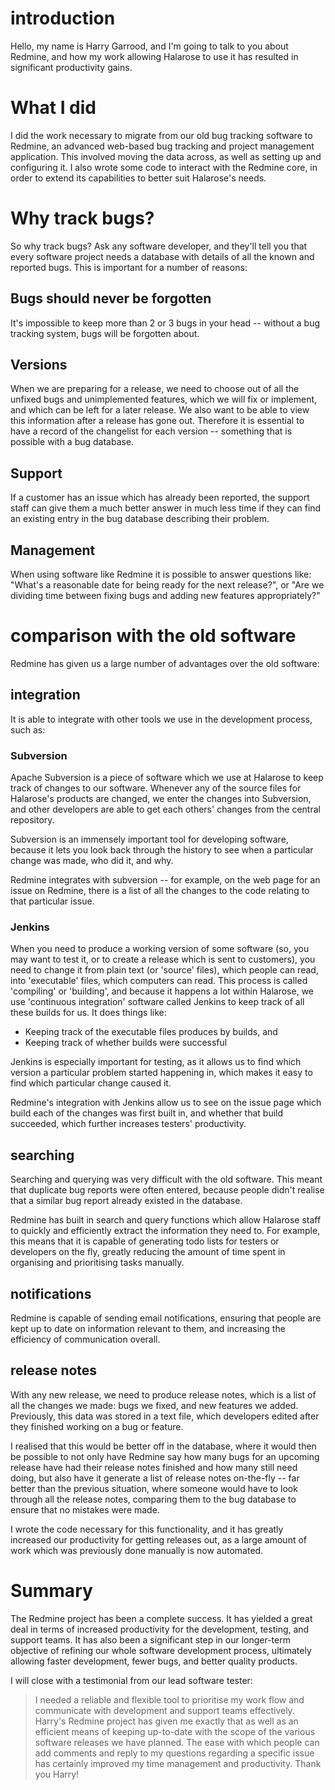 # introduction

Hello, my name is Harry Garrood, and I'm going to talk to you about
Redmine, and how my work allowing Halarose to use it has resulted in
significant productivity gains.

# What I did

I did the work necessary to migrate from our old bug tracking software
to Redmine, an advanced web-based bug tracking and project management
application. This involved moving the data across, as well as setting
up and configuring it. I also wrote some code to interact with the
Redmine core, in order to extend its capabilities to better suit
Halarose's needs.

# Why track bugs?

So why track bugs? Ask any software developer, and they'll tell you that
every software project needs a database with details of all the known
and reported bugs. This is important for a number of reasons:

## Bugs should never be forgotten

It's impossible to keep more than 2 or 3 bugs in your head -- without
a bug tracking system, bugs will be forgotten about.

## Versions

When we are preparing for a release, we need to choose out of all the
unfixed bugs and unimplemented features, which we will fix or implement,
and which can be left for a later release. We also want to be able to
view this information after a release has gone out. Therefore it is
essential to have a record of the changelist for each version -- something
that is possible with a bug database.

## Support

If a customer has an issue which has already been reported, the
support staff can give them a much better answer in much less time
if they can find an existing entry in the bug database describing
their problem.

## Management

When using software like Redmine it is possible to answer
questions like: "What's a reasonable date for being ready for the next
release?", or "Are we dividing time between fixing bugs and adding new
features appropriately?"

# comparison with the old software

Redmine has given us a large number of advantages over the old software:

## integration

It is able to integrate with other tools we use in the development
process, such as:

### Subversion

Apache Subversion is a piece of software which we use at Halarose to
keep track of changes to our software. Whenever any of the source
files for Halarose's products are changed, we enter the changes into
Subversion, and other developers are able to get each others' changes
from the central repository.

Subversion is an immensely important tool for developing software,
because it lets you look back through the history to see when a
particular change was made, who did it, and why.

Redmine integrates with subversion -- for example, on the web page for
an issue on Redmine, there is a list of all the changes to the code
relating to that particular issue.

### Jenkins

When you need to produce a working version of some software (so, you may
want to test it, or to create a release which is sent to customers), you
need to change it from plain text (or 'source' files), which people can
read, into 'executable' files, which computers can read. This process is
called 'compiling' or 'building', and because it happens a lot within
Halarose, we use 'continuous integration' software called Jenkins to
keep track of all these builds for us. It does things like:

* Keeping track of the executable files produces by builds, and
* Keeping track of whether builds were successful

Jenkins is especially important for testing, as it allows us to find
which version a particular problem started happening in, which makes it
easy to find which particular change caused it.

Redmine's integration with Jenkins allow us to see on the issue page
which build each of the changes was first built in, and whether that
build succeeded, which further increases testers' productivity.

## searching

Searching and querying was very difficult with the old software. This
meant that duplicate bug reports were often entered, because people
didn't realise that a similar bug report already existed in the
database.

Redmine has built in search and query functions which allow Halarose
staff to quickly and efficiently extract the information they need to.
For example, this means that it is capable of generating todo lists for
testers or developers on the fly, greatly reducing the amount of time
spent in organising and prioritising tasks manually.

## notifications

Redmine is capable of sending email notifications, ensuring that people
are kept up to date on information relevant to them, and increasing the
efficiency of communication overall.

## release notes

With any new release, we need to produce release notes, which is a list
of all the changes we made: bugs we fixed, and new features we added.
Previously, this data was stored in a text file, which developers edited
after they finished working on a bug or feature.

I realised that this would be better off in the database, where it
would then be possible to not only have Redmine say how many bugs for an
upcoming release have had their release notes finished and how many
still need doing, but also have it generate a list of release notes
on-the-fly -- far better than the previous situation, where someone
would have to look through all the release notes, comparing them to the
bug database to ensure that no mistakes were made.

I wrote the code necessary for this functionality, and it has greatly
increased our productivity for getting releases out, as a large amount
of work which was previously done manually is now automated.

# Summary

The Redmine project has been a complete success. It has yielded a
great deal in terms of increased productivity for the
development, testing, and support teams. It has also been a significant
step in our longer-term objective of refining our whole software
development process, ultimately allowing faster development, fewer bugs,
and better quality products.

I will close with a testimonial from our lead software tester:

> I needed a reliable and flexible tool to
> prioritise my work flow and communicate with development and support
> teams effectively.  Harry's Redmine project has given me exactly that
> as well as an efficient means of keeping up-to-date with the scope of
> the various software releases we have planned.  The ease with which
> people can add comments and reply to my questions regarding a specific
> issue has certainly improved my time management and productivity.
> Thank you Harry!
